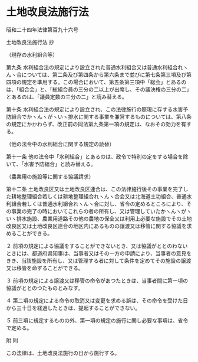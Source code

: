 # 土地改良法施行法

昭和二十四年法律第百九十六号

土地改良法施行法 抄

（現存の水利組合等）

第九条 水利組合法の規定により設立された普通水利組合又は普通水利組合れヽんヽ合については、第二条及び第四条から第六条まで並びに第七条第三項及び第四項の規定を準用する。この場合において、第五条第三項中「総会」とあるのは、「組合会」と、「総組合員の三分の二以上が出席し、その議決権の三分の二」とあるのは、「議員定数の三分の二」と読み替える。

第十条 水利組合法の規定により設立され、この法律施行の際現に存する水害予防組合でかヽんヽがヽいヽ排水に関する事業を兼営するものについては、第八条の規定にかかわらず、改正前の同法第九条第一項の規定は、なおその効力を有する。

（他の法令中の水利組合に関する規定の読替）

第十一条 他の法令中「水利組合」とあるのは、政令で特別の定をする場合を除いて、「水害予防組合」と読み替える。

（農業用の施設等に関する協議請求）

第十二条 土地改良区又は土地改良区連合は、この法律施行後その事業を完了した耕地整理組合若しくは耕地整理組合れヽんヽ合会又は北海道土功組合、普通水利組合若しくは普通水利組合れヽんヽ合に対し、省令の定めるところにより、その事業の完了の時においてこれらの者の所有し、又は管理していたかヽんヽがヽいヽ排水施設、農業用道路その他の農地の保全又は利用上必要な施設でその土地改良区又は土地改良区連合の地区内にあるものの譲渡又は移管に関する協議を求めることができる。

２ 前項の規定による協議をすることができないとき、又は協議がととのわないときには、都道府県知事は、当事者又はその一方の申請により、当事者の意見をきき、当該施設を所有し、又は管理する者に対して条件を定めてその施設の譲渡又は移管を命ずることができる。

３ 前項の規定による譲渡又は移管の命令があつたときは、当事者間に第一項の協議がととのつたものとみなす。

４ 第二項の規定による命令の取消又は変更を求める訴は、その命令を受けた日から三十日を経過したときは、提起することができない。

５ 前三項に規定するものの外、第一項の規定の施行に関し必要な事項は、省令で定める。

附 則

この法律は、土地改良法施行の日から施行する。
